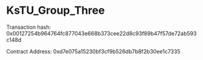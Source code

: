 # KsTU_Group_Three

Transaction hash: 0x00127254b964764fc877043e668b373cee22d8c93f89b47f57de72ab593c148d

Contract Address: 0xd7e075a15230bf3cf9b526db7b8f2b30ee1c7335